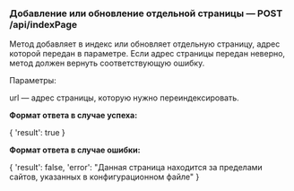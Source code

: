 ### Добавление или обновление отдельной страницы — POST /api/indexPage

Метод добавляет в индекс или обновляет отдельную страницу, адрес которой передан в параметре.
Если адрес страницы передан неверно, метод должен вернуть соответствующую ошибку.

Параметры:

url — адрес страницы, которую нужно переиндексировать.

**Формат ответа в случае успеха:**

{
'result': true
}

**Формат ответа в случае ошибки:**

{
'result': false,
'error': "Данная страница находится за пределами сайтов,
указанных в конфигурационном файле"
}
